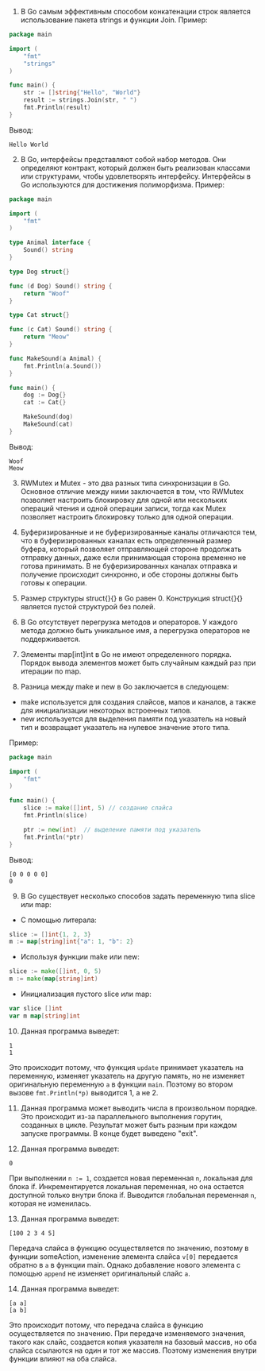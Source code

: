 1. В Go самым эффективным способом конкатенации строк является использование пакета strings и функции Join. Пример:
```go
package main

import (
	"fmt"
	"strings"
)

func main() {
	str := []string{"Hello", "World"}
	result := strings.Join(str, " ")
	fmt.Println(result)
}
```
Вывод:
```
Hello World
```

2. В Go, интерфейсы представляют собой набор методов. Они определяют контракт, который должен быть реализован классами или структурами, чтобы удовлетворять интерфейсу. Интерфейсы в Go используются для достижения полиморфизма. Пример:
```go
package main

import (
	"fmt"
)

type Animal interface {
	Sound() string
}

type Dog struct{}

func (d Dog) Sound() string {
	return "Woof"
}

type Cat struct{}

func (c Cat) Sound() string {
	return "Meow"
}

func MakeSound(a Animal) {
	fmt.Println(a.Sound())
}

func main() {
	dog := Dog{}
	cat := Cat{}

	MakeSound(dog)
	MakeSound(cat)
}
```
Вывод:
```
Woof
Meow
```

3. RWMutex и Mutex - это два разных типа синхронизации в Go. Основное отличие между ними заключается в том, что RWMutex позволяет настроить блокировку для одной или нескольких операций чтения и одной операции записи, тогда как Mutex позволяет настроить блокировку только для одной операции.

4. Буферизированные и не буферизированные каналы отличаются тем, что в буферизированных каналах есть определенный размер буфера, который позволяет отправляющей стороне продолжать отправку данных, даже если принимающая сторона временно не готова принимать. В не буферизированных каналах отправка и получение происходит синхронно, и обе стороны должны быть готовы к операции.

5. Размер структуры struct{}{} в Go равен 0. Конструкция struct{}{} является пустой структурой без полей.

6. В Go отсутствует перегрузка методов и операторов. У каждого метода должно быть уникальное имя, а перегрузка операторов не поддерживается.

7. Элементы map[int]int в Go не имеют определенного порядка. Порядок вывода элементов может быть случайным каждый раз при итерации по map.

8. Разница между make и new в Go заключается в следующем: 
- make используется для создания слайсов, мапов и каналов, а также для инициализации некоторых встроенных типов.
- new используется для выделения памяти под указатель на новый тип и возвращает указатель на нулевое значение этого типа.

Пример:
```go
package main

import (
	"fmt"
)

func main() {
	slice := make([]int, 5) // создание слайса
	fmt.Println(slice)

	ptr := new(int)  // выделение памяти под указатель
	fmt.Println(*ptr)
}
```
Вывод:
```
[0 0 0 0 0]
0
```

9. В Go существует несколько способов задать переменную типа slice или map:
- С помощью литерала:
```go
slice := []int{1, 2, 3}
m := map[string]int{"a": 1, "b": 2}
```
- Используя функции make или new:
```go
slice := make([]int, 0, 5)
m := make(map[string]int)
```
- Инициализация пустого slice или map:
```go
var slice []int
var m map[string]int
```

10. Данная программа выведет:
```
1
1
```
Это происходит потому, что функция `update` принимает указатель на переменную, изменяет указатель на другую память, но не изменяет оригинальную переменную `a` в функции `main`. Поэтому во втором вызове `fmt.Println(*p)` выводится 1, а не 2.

11. Данная программа может выводить числа в произвольном порядке. Это происходит из-за параллельного выполнения горутин, созданных в цикле. Результат может быть разным при каждом запуске программы. В конце будет выведено "exit".

12. Данная программа выведет:
```
0
```
При выполнении `n := 1`, создается новая переменная `n`, локальная для блока if. Инкрементируется локальная переменная, но она остается доступной только внутри блока if. Выводится глобальная переменная `n`, которая не изменилась.

13. Данная программа выведет:
```
[100 2 3 4 5]
```
Передача слайса в функцию осуществляется по значению, поэтому в функции someAction, изменение элемента слайса `v[0]` передается обратно в `a` в функции main. Однако добавление нового элемента с помощью `append` не изменяет оригинальный слайс `a`.

14. Данная программа выведет:
```
[a a]
[a b]
```
Это происходит потому, что передача слайса в функцию осуществляется по значению. При передаче изменяемого значения, такого как слайс, создается копия указателя на базовый массив, но оба слайса ссылаются на один и тот же массив. Поэтому изменения внутри функции влияют на оба слайса.
